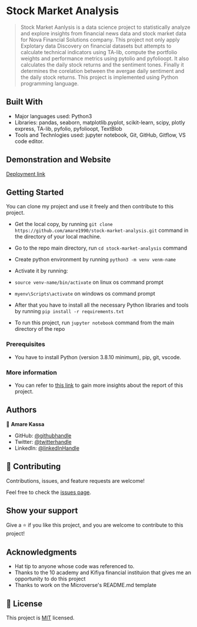 # Stock Market Analysis

> Stock Market Aanlysis is a data science project to statistically analyze and explore insights from financial news data and stock market data for Nova Financial Solutions company. This project not only apply Explotary data Discovery on financial datasets but attempts to calculate technical indicators using TA-lib, compute the portfolio weights and performance metrics using pytolio and pyfolioopt. It also calculates the daily stock returns and the sentiment tones. Finally it determines the corelation between the avergae daily sentiment and the daily stock returns. This project is implemented using Python programming language.

## Built With

- Major languages used: Python3
- Libraries: pandas, seaborn, matplotlib.pyplot, scikit-learn, scipy, plotly express, TA-lib, pyfolio, pyfolioopt, TextBlob
- Tools and Technlogies used: jupyter notebook, Git, GitHub, Gitflow, VS code editor.

## Demonstration and Website

[Deployment link](Soon!)

## Getting Started

You can clone my project and use it freely and then contribute to this project.

- Get the local copy, by running `git clone https://github.com/amare1990/stock-market-analysis.git` command in the directory of your local machine.
- Go to the repo main directory, run `cd stock-market-analysis` command
- Create python environment by running `python3 -m venv venm-name`
- Activate it by running:
- `source venv-name/bin/activate` on linux os command prompt
- `myenv\Scripts\activate` on windows os command prompt

- After that you have to install all the necessary Python libraries and tools by running `pip install -r requirements.txt`
- To run this project, run `jupyter notebook` command from the main directory of the repo

### Prerequisites

- You have to install Python (version 3.8.10 minimum), pip, git, vscode.

### More information
- You can refer to [this link](https://drive.google.com/file/d/1UB-amKpkxnqjNtFwb4ZFlE0fFMN7KpSr/view?usp=drive_link) to gain more insights about the report of this project.

## Authors

👤 **Amare Kassa**

- GitHub: [@githubhandle](https://github.com/amare1990)
- Twitter: [@twitterhandle](https://twitter.com/@amaremek)
- LinkedIn: [@linkedInHandle](https://www.linkedin.com/in/amaremek/)

## 🤝 Contributing

Contributions, issues, and feature requests are welcome!

Feel free to check the [issues page](https://github.com/amare1990/stock-market-analysis/issues).

## Show your support

Give a ⭐️ if you like this project, and you are welcome to contribute to this project!

## Acknowledgments

- Hat tip to anyone whose code was referenced to.
- Thanks to the 10 academy and Kifiya financial instituion that gives me an opportunity to do this project
- Thanks to work on the Microverse's README.md template

## 📝 License

This project is [MIT](./LICENSE) licensed.
